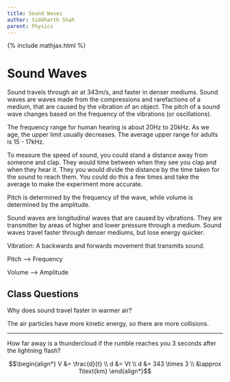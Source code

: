```yaml
---
title: Sound Waves
author: Siddharth Shah
parent: Physics
---
```


{% include mathjax.html %}

# Sound Waves

Sound travels through air at 343m/s, and faster in denser mediums. Sound waves are waves made from the compressions and rarefactions of a medium, that are caused by the vibration of an object. The pitch of a sound wave changes based on the frequency of the vibrations (or oscillations).

The frequency range for human hearing is about 20Hz to 20kHz. As we age, the upper limit usually decreases. The average upper range for adults is 15 - 17kHz.

To measure the speed of sound, you could stand a distance away from someone and clap. They would time between when they see you clap and when they hear it. They you would divide the distance by the time taken for the sound to reach them. You could do this a few times and take the average to make the experiment more accurate.

Pitch is determined by the frequency of the wave, while volume is determined by the amplitude.

Sound waves are longitudinal waves that are caused by vibrations. They are transmitter by areas of higher and lower pressure through a medium. Sound waves travel faster through denser mediums, but lose energy quicker.

Vibration: A backwards and forwards movement that transmits sound.

Pitch ⟶ Frequency

Volume ⟶ Amplitude

## Class Questions

Why does sound travel faster in warmer air?

The air particles have more kinetic energy, so there are more collisions.

---

How far away is a thundercloud if the rumble reaches you 3 seconds after the lightning flash?

$$\begin{align*} V &= \frac{d}{t} \\ 
d &= Vt \\ 
d &= 343 \times 3 \\ 
&\approx 1\text{km} 
\end{align*}$$